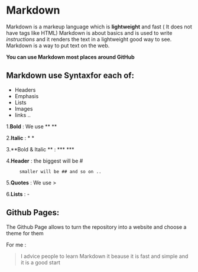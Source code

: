 # Markdown 
Markdown is a markeup language which is **lightweight** and fast ( It does not have tags like HTML)
Markdown is about basics and is used to write *instructions* and it renders the text in a lightweight good way to see. 
Markdown is a way to put text on the web.

**You can use Markdown most places around GitHub**

## Markdown use Syntaxfor each of:
- Headers
- Emphasis
- Lists
- Images
- links ..

 1.**Bold** : We use **   **
 
 2.**Italic** : *    *
 
 3.**Bold & Italic **  : ***      ***
 
 4.**Header** : the biggest will be #
 
         smaller will be ## and so on ..
         
 5.**Quotes** : We use >
 
 6.**Lists** : - 

## Github Pages:
The Github Page allows  to turn the repository into a website and choose a theme for them


For me :
> I advice people to learn Markdown it beause it is fast and simple and it is a good start
